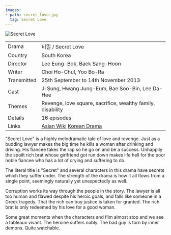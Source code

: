 ```yaml
---
images:
- path: secret_love.jpg
  tag: Secret Love
---
```

![Secret Love](secret_love.jpg)

| | |
|-|-|
Drama|&#48708;&#48128; / Secret Love
Country|South Korea
Director|Lee Eung-Bok, Baek Sang-Hoon
Writer|Choi Ho-Chul, Yoo Bo-Ra
Transmitted|25th September to 14th November 2013
Cast|Ji Sung, Hwang Jung-Eum, Bae Soo-Bin, Lee Da-Hee
Themes|Revenge, love square, sacrifice, wealthy family, disability
Details|16 episodes
Links|[Asian Wiki](http://asianwiki.com/Secret_Love) [Korean Drama](https://www.koreandrama.org/secret-secret-love/)

"Secret Love"
is a highly melodramatic tale of love and revenge.  Just as
a budding lawyer makes the big time he kills a woman after
drinking and driving.  His fiancee takes the rap so he go
on and be a success.  Unhappily the spoilt rich brat whose
girlfriend got run down makes life hell for the poor noble
fiancee who has a lot of crying and suffering to do.

The literal title is "Secret" and several characters in this
drama have secrets which they suffer under.  The strength of
the drama is how it all flows from a single point, seemingly
naturally yet unexpectedly as well.

Corruption works its way through the people in the story.
The lawyer is all too human and flawed despite his heroic
goals, and falls like someone in a Greek tragedy.
That the rich can buy justice
is taken for granted.  The rich brat is only redeemed by his love
for a good woman.

Some great moments when the characters and film almost stop
and we see a tableaux vivant.  The heroine suffers nobly.
The bad guy is torn by inner demons.  Quite watchable.
